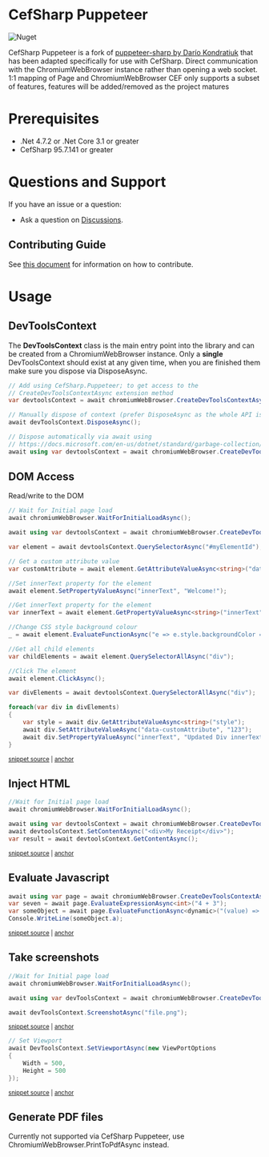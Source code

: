 # CefSharp Puppeteer

![Nuget](https://img.shields.io/nuget/v/CefSharp.Puppeteer?style=for-the-badge)

CefSharp Puppeteer is a fork of [puppeteer-sharp by Darío Kondratiuk](https://github.com/hardkoded/puppeteer-sharp) that has been adapted specifically for use with CefSharp.
Direct communication with the ChromiumWebBrowser instance rather than opening a web socket.
1:1 mapping of Page and ChromiumWebBrowser
CEF only supports a subset of features, features will be added/removed as the project matures

# Prerequisites

 * .Net 4.7.2 or .Net Core 3.1 or greater
 * CefSharp 95.7.141 or greater

# Questions and Support

If you have an issue or a question:

* Ask a question on [Discussions](https://github.com/cefsharp/Puppeteer/discussions).

## Contributing Guide

See [this document](CONTRIBUTING.md) for information on how to contribute.

# Usage

## DevToolsContext

The **DevToolsContext** class is the main entry point into the library and can be created from a
ChromiumWebBrowser instance.
Only a **single** DevToolsContext should exist at any given time, when you are finished them make sure you
dispose via DisposeAsync.

```c#
// Add using CefSharp.Puppeteer; to get access to the
// CreateDevToolsContextAsync extension method
var devtoolsContext = await chromiumWebBrowser.CreateDevToolsContextAsync();

// Manually dispose of context (prefer DisposeAsync as the whole API is async)
await devToolsContext.DisposeAsync();
```

```c#
// Dispose automatically via await using
// https://docs.microsoft.com/en-us/dotnet/standard/garbage-collection/implementing-disposeasync#using-async-disposable
await using var devtoolsContext = await chromiumWebBrowser.CreateDevToolsContextAsync();
```

## DOM Access

Read/write to the DOM
<!-- snippet: QuerySelector -->
<a id='snippet-queryselector'></a>
```cs
// Wait for Initial page load
await chromiumWebBrowser.WaitForInitialLoadAsync();

await using var devtoolsContext = await chromiumWebBrowser.CreateDevToolsContextAsync();

var element = await devtoolsContext.QuerySelectorAsync("#myElementId");

// Get a custom attribute value
var customAttribute = await element.GetAttributeValueAsync<string>("data-customAttribute");

//Set innerText property for the element
await element.SetPropertyValueAsync("innerText", "Welcome!");

//Get innerText property for the element
var innerText = await element.GetPropertyValueAsync<string>("innerText");

//Change CSS style background colour
_ = await element.EvaluateFunctionAsync("e => e.style.backgroundColor = 'yellow'");

//Get all child elements
var childElements = await element.QuerySelectorAllAsync("div");

//Click The element
await element.ClickAsync();

var divElements = await devtoolsContext.QuerySelectorAllAsync("div");

foreach(var div in divElements)
{
    var style = await div.GetAttributeValueAsync<string>("style");
    await div.SetAttributeValueAsync("data-customAttribute", "123");
    await div.SetPropertyValueAsync("innerText", "Updated Div innerText");
}
```
<sup><a href='/lib/PuppeteerSharp.Tests/QuerySelectorTests/PageQuerySelectorTests.cs#L22-L57' title='Snippet source file'>snippet source</a> | <a href='#snippet-queryselector' title='Start of snippet'>anchor</a></sup>
<!-- endSnippet -->

## Inject HTML
<!-- snippet: SetContentAsync -->
<a id='snippet-setcontentasync'></a>
```cs
//Wait for Initial page load
await chromiumWebBrowser.WaitForInitialLoadAsync();

await using var devtoolsContext = await chromiumWebBrowser.CreateDevToolsContextAsync();
await devtoolsContext.SetContentAsync("<div>My Receipt</div>");
var result = await devtoolsContext.GetContentAsync();
```
<sup><a href='/lib/PuppeteerSharp.Tests/PageTests/SetContentTests.cs#L25-L33' title='Snippet source file'>snippet source</a> | <a href='#snippet-setcontentasync' title='Start of snippet'>anchor</a></sup>
<!-- endSnippet -->

## Evaluate Javascript

<!-- snippet: Evaluate -->
<a id='snippet-evaluate'></a>
```cs
await using var page = await chromiumWebBrowser.CreateDevToolsContextAsync();
var seven = await page.EvaluateExpressionAsync<int>("4 + 3");
var someObject = await page.EvaluateFunctionAsync<dynamic>("(value) => ({a: value})", 5);
Console.WriteLine(someObject.a);
```
<sup><a href='/lib/PuppeteerSharp.Tests/QuerySelectorTests/ElementHandleQuerySelectorEvalTests.cs#L21-L26' title='Snippet source file'>snippet source</a> | <a href='#snippet-evaluate' title='Start of snippet'>anchor</a></sup>
<!-- endSnippet -->

## Take screenshots

<!-- snippet: Screenshot -->
<a id='snippet-screenshot'></a>
```cs
//Wait for Initial page load
await chromiumWebBrowser.WaitForInitialLoadAsync();

await using var devToolsContext = await chromiumWebBrowser.CreateDevToolsContextAsync();

await devToolsContext.ScreenshotAsync("file.png");
```
<sup><a href='/lib/PuppeteerSharp.Tests/ScreenshotTests/ElementHandleScreenshotTests.cs#L23-L30' title='Snippet source file'>snippet source</a> | <a href='#snippet-screenshot' title='Start of snippet'>anchor</a></sup>
<!-- endSnippet -->

<!-- snippet: SetViewportAsync -->
<a id='snippet-setviewportasync'></a>
```cs
// Set Viewport
await DevToolsContext.SetViewportAsync(new ViewPortOptions
{
    Width = 500,
    Height = 500
});
```
<sup><a href='/lib/PuppeteerSharp.Tests/ScreenshotTests/ElementHandleScreenshotTests.cs#L37-L44' title='Snippet source file'>snippet source</a> | <a href='#snippet-setviewportasync' title='Start of snippet'>anchor</a></sup>
<!-- endSnippet -->

## Generate PDF files

Currently not supported via CefSharp Puppeteer, use ChromiumWebBrowser.PrintToPdfAsync instead.
